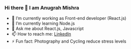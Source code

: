 ### Hi there 👋 I am Anugrah Mishra

- 🔭 I’m currently working as Front-end developer (React.js)
- 🌱 I’m currently learning Node.js
- 💬 Ask me about React.js, Javascript
- 📫 How to reach me: [LinkedIn](https://www.linkedin.com/in/mishra-anugrah/)
- ⚡ Fun fact: Photography and Cycling reduce stress levels

<!--
**mishra-anugrah/mishra-anugrah** is a ✨ _special_ ✨ repository because its `README.md` (this file) appears on your GitHub profile.

Here are some ideas to get you started:

- 🔭 I’m currently working on ...
- 🌱 I’m currently learning ...
- 👯 I’m looking to collaborate on ...
- 🤔 I’m looking for help with ...
- 💬 Ask me about ...
- 📫 How to reach me: ...
- 😄 Pronouns: ...
- ⚡ Fun fact: ...
-->
